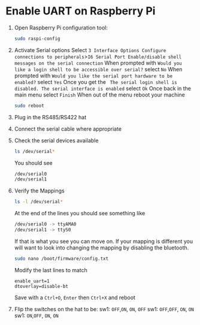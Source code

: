 # Enable UART on Raspberry Pi
1. Open Raspberry Pi configuration tool:
    ```bash
    sudo raspi-config
    ```

2. Activate Serial options
    Select `3 Interface Options Configure connections to peripherals`>`I6 Serial Port Enable/disable shell messages on the serial connection`
    When prompted with `Would you like a login shell to be accessible over serial?` select `No`
    When prompted with `Would you like the serial port hardware to be enabled?` select `Yes`
    Once you get the ` The serial login shell is disabled. The serial interface is enabled` select `Ok`
    Once back in the main menu select `Finish`
    When out of the menu reboot your machine
    ```bash
    sudo reboot
    ```

3. Plug in the RS485/RS422 hat

4. Connect the serial cable where appropriate

5. Check the serial devices available
    ```bash
    ls /dev/serial*
    ```
    You should see 
    ```bash
    /dev/serial0
    /dev/serial1
    ```

6. Verify the Mappings
    ```bash
    ls -l /dev/serial*
    ```
    At the end of the lines you should see something like 
    ```bash
    /dev/serial0 -> ttyAMA0
    /dev/serial1 -> ttyS0
    ```
    If that is what you see you can move on. If your mapping is different you will want to look into changing the mapping by disabling the bluetooth.
    ```bash
    sudo nano /boot/firmware/config.txt
    ```
    Modify the last lines to match
    ```
    enable_uart=1
    dtoverlay=disable-bt
    ```
    Save with a `Ctrl+O`, `Enter` then `Ctrl+X` and reboot

7. Flip the switches on the hat to be:
    sw1: `OFF`,`ON`, `ON`, `OFF`
    sw1: `OFF`,`OFF`, `ON`, `ON`
    sw1: `ON`,`OFF`, `ON`, `ON`

